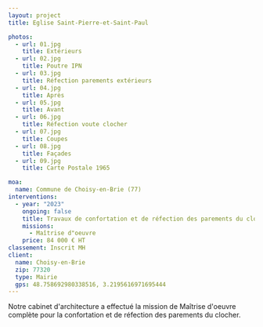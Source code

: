 ```yaml
---
layout: project
title: Eglise Saint-Pierre-et-Saint-Paul

photos:
  - url: 01.jpg
    title: Extérieurs
  - url: 02.jpg
    title: Poutre IPN
  - url: 03.jpg
    title: Réfection parements extérieurs
  - url: 04.jpg
    title: Après
  - url: 05.jpg
    title: Avant
  - url: 06.jpg
    title: Réfection voute clocher
  - url: 07.jpg
    title: Coupes
  - url: 08.jpg
    title: Façades
  - url: 09.jpg
    title: Carte Postale 1965

moa:
  name: Commune de Choisy-en-Brie (77)
interventions:
  - year: "2023"
    ongoing: false
    title: Travaux de confortation et de réfection des parements du clocher
    missions:
      - Maîtrise d"oeuvre
    price: 84 000 € HT
classement: Inscrit MH
client:
  name: Choisy-en-Brie
  zip: 77320
  type: Mairie
  gps: 48.758692980338516, 3.2195616971695444
---
```


Notre cabinet d'architecture a effectué la mission de Maîtrise d'oeuvre complète
pour la confortation et de réfection des parements du clocher.
